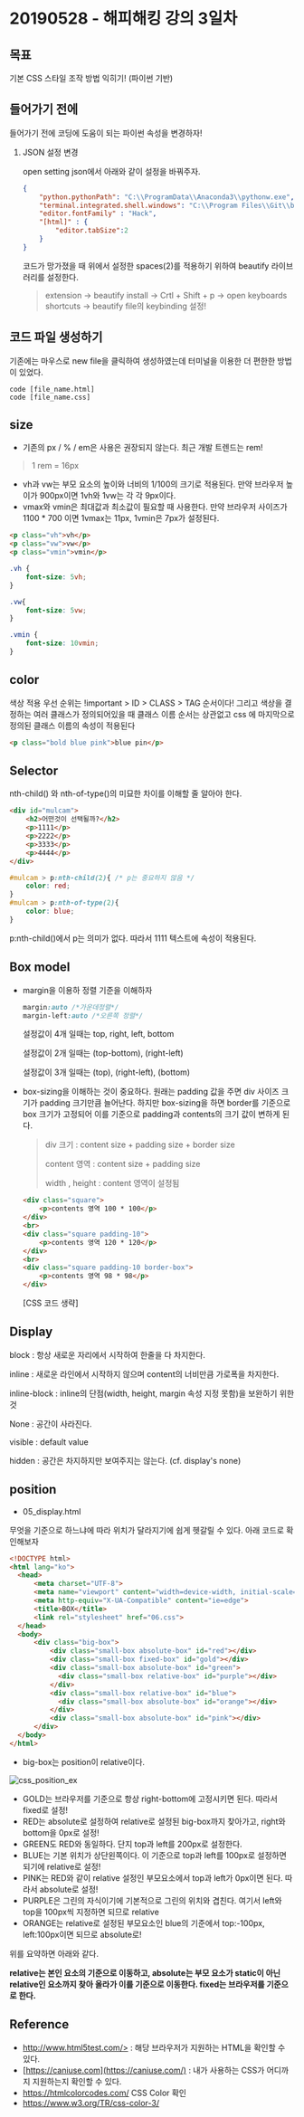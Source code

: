 # 20190528 - 해피해킹 강의 3일차

## 목표

기본 CSS 스타일 조작 방법 익히기! (파이썬 기반)

## 들어가기 전에

들어가기 전에 코딩에 도움이 되는 파이썬 속성을 변경하자!

1. JSON 설정 변경

   open setting json에서 아래와 같이 설정을 바꿔주자. 

   ```json
   {
       "python.pythonPath": "C:\\ProgramData\\Anaconda3\\pythonw.exe",
       "terminal.integrated.shell.windows": "C:\\Program Files\\Git\\bin\\bash.exe",
       "editor.fontFamily" : "Hack",
       "[html]" : {
           "editor.tabSize":2
       }
   }
   ```

   코드가 망가졌을 때 위에서 설정한 spaces(2)를 적용하기 위하여 beautify 라이브러리를 설정한다.

   >extension -> beautify install -> Crtl + Shift + p -> open keyboards shortcuts -> beautify file의 keybinding 설정!

## 코드 파일 생성하기

기존에는 마우스로 new file을 클릭하여 생성하였는데 터미널을 이용한 더 편한한 방법이 있었다.

```
code [file_name.html]
code [file_name.css]
```

## size

- 기존의 px / % / em은 사용은 권장되지 않는다. 최근 개발 트렌드는 rem!

>1 rem = 16px

- vh과 vw는 부모 요소의 높이와 너비의 1/100의 크기로 적용된다. 만약 브라우저 높이가 900px이면 1vh와 1vw는 각 각 9px이다.
- vmax와 vmin은 최대값과 최소값이 필요할 때 사용한다. 만약 브라우저 사이즈가 1100 * 700 이면 1vmax는 11px, 1vmin은 7px가 설정된다.

```html
<p class="vh">vh</p>
<p class="vw">vw</p>
<p class="vmin">vmin</p>
```

```css
.vh {
    font-size: 5vh;
}

.vw{
    font-size: 5vw;
}

.vmin {
    font-size: 10vmin;
}
```

## color

색상 적용 우선 순위는 !important > ID > CLASS > TAG 순서이다! 그리고 색상을 결정하는 여러 클래스가 정의되어있을 때 클래스 이름 순서는 상관없고 css 에 마지막으로 정의된 클래스 이름의 속성이 적용된다

```html
<p class="bold blue pink">blue pin</p>
```

## Selector

nth-child() 와 nth-of-type()의 미묘한 차이를 이해할 줄 알아야 한다.

```html
<div id="mulcam">
    <h2>어떤것이 선택될까?</h2>
    <p>1111</p>
    <p>2222</p>
    <p>3333</p>
    <p>4444</p>
</div>
```

```css
#mulcam > p:nth-child(2){ /* p는 중요하지 않음 */
    color: red;
}
#mulcam > p:nth-of-type(2){
    color: blue;
}
```

p:nth-child()에서 p는 의미가 없다. 따라서 1111 텍스트에 속성이 적용된다.

## Box model

- margin을 이용하 정렬 기준을 이해하자

  ```css
  margin:auto /*가운데정렬*/
  margin-left:auto /*오른쪽 정렬*/
  ```

  설정값이 4개 일때는 top, right, left, bottom

  설정값이 2개 일때는 (top-bottom), (right-left)

  설정값이 3개 일때는 (top), (right-left), (bottom)

- box-sizing을 이해하는 것이 중요하다. 원래는 padding 값을 주면 div 사이즈 크기가 padding 크기만큼 늘어난다. 하지만 box-sizing을 하면 border를 기준으로 box 크기가 고정되어 이를 기준으로 padding과 contents의 크기 값이 변하게 된다. 

  >div 크기 : content size + padding size + border size
  >
  >content 영역 : content size + padding size
  >
  >width , height : content 영역이 설정됨

  ```html
  <div class="square">
      <p>contents 영역 100 * 100</p>
  </div>
  <br>
  <div class="square padding-10">
      <p>contents 영역 120 * 120</p>
  </div>
  <br>
  <div class="square padding-10 border-box">
      <p>contents 영역 98 * 98</p>
  </div>
  ```

  [CSS 코드 생략]

## Display

block : 항상 새로운 자리에서 시작하여 한줄을 다 차지한다.

inline : 새로운 라인에서 시작하지 않으며 content의 너비만큼 가로폭을 차지한다.

inline-block : inline의 단점(width, height, margin 속성 지정 못함)을 보완하기 위한 것

None :  공간이 사라진다.

visible : default value

hidden : 공간은 차지하지만 보여주지는 않는다. (cf. display's none)

## position

- 05_display.html

무엇을 기준으로 하느냐에 따라 위치가 달라지기에 쉽게 헷갈릴 수 있다. 아래 코드로 확인해보자

```html
<!DOCTYPE html>
<html lang="ko">
  <head>
      <meta charset="UTF-8">
      <meta name="viewport" content="width=device-width, initial-scale=1.0">
      <meta http-equiv="X-UA-Compatible" content="ie=edge">
      <title>BOX</title>
      <link rel="stylesheet" href="06.css">
  </head>
  <body>
      <div class="big-box">
          <div class="small-box absolute-box" id="red"></div>
          <div class="small-box fixed-box" id="gold"></div>
          <div class="small-box absolute-box" id="green">
            <div class="small-box relative-box" id="purple"></div>
          </div>
          <div class="small-box relative-box" id="blue">
            <div class="small-box absolute-box" id="orange"></div>
          </div>
          <div class="small-box absolute-box" id="pink"></div>
      </div>
  </body>
</html>
```

- big-box는 position이 relative이다.

![css_position_ex](..\images\css_position_ex.JPG)

- GOLD는 브라우저를 기준으로 항상 right-bottom에 고정시키면 된다. 따라서 fixed로 설정!
- RED는 absolute로 설정하여 relative로 설정된 big-box까지 찾아가고, right와bottom을 0px로 설정!
- GREEN도 RED와 동일하다. 단지 top과 left를 200px로 설정한다.
- BLUE는 기본 위치가 상단왼쪽이다. 이 기준으로 top과 left를 100px로 설정하면 되기에 relative로 설정!
- PINK는 RED와 같이 relative 설정인 부모요소에서 top과 left가 0px이면 된다. 따라서 absolute로 설정!
- PURPLE은 그린의 자식이기에 기본적으로 그린의 위치와 겹친다. 여기서 left와 top을 100px씩 지정하면 되므로 relative
- ORANGE는 relative로 설정된 부모요소인 blue의 기준에서 top:-100px, left:100px이면 되므로 absolute로!

위를 요약하면 아래와 같다.

**relative는 본인 요소의 기준으로 이동하고, absolute는 부모 요소가 static이 아닌 relative인 요소까지 찾아 올라가  이를 기준으로 이동한다.  fixed는 브라우저를 기준으로 한다.** 



## Reference

- http://www.html5test.com/> : 해당 브라우저가 지원하는 HTML을 확인할 수 있다.
- [https://caniuse.com](https://caniuse.com/) : 내가 사용하는 CSS가 어디까지 지원하는지 확인할 수 있다.
- <https://htmlcolorcodes.com/> CSS Color 확인
- https://www.w3.org/TR/css-color-3/

